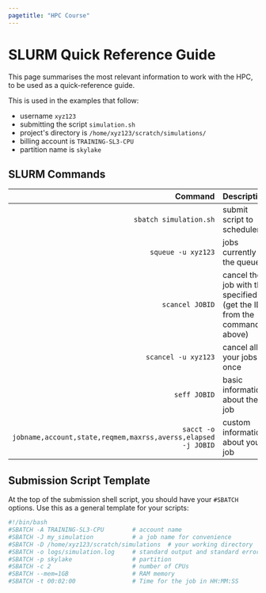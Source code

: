 ```yaml
---
pagetitle: "HPC Course"
---
```


# SLURM Quick Reference Guide

This page summarises the most relevant information to work with the HPC, to be used as a quick-reference guide. 

This is used in the examples that follow:

- username `xyz123`
- submitting the script `simulation.sh`
- project's directory is `/home/xyz123/scratch/simulations/`
- billing account is `TRAINING-SL3-CPU`
- partition name is `skylake`


## SLURM Commands

| Command | Description |
| -: | :- |
| `sbatch simulation.sh` | submit script to scheduler |
| `squeue -u xyz123` | jobs currently in the queue |
| `scancel JOBID` | cancel the job with the specified ID (get the ID from the command above) |
| `scancel -u xyz123` | cancel all your jobs at once |
| `seff JOBID` | basic information about the job |
| `sacct -o jobname,account,state,reqmem,maxrss,averss,elapsed -j JOBID` | custom information about your job |


## Submission Script Template

At the top of the submission shell script, you should have your `#SBATCH` options. 
Use this as a general template for your scripts:

```bash
#!/bin/bash
#SBATCH -A TRAINING-SL3-CPU        # account name
#SBATCH -J my_simulation           # a job name for convenience
#SBATCH -D /home/xyz123/scratch/simulations  # your working directory
#SBATCH -o logs/simulation.log     # standard output and standard error will be saved in this file
#SBATCH -p skylake                 # partition
#SBATCH -c 2                       # number of CPUs
#SBATCH --mem=1GB                  # RAM memory
#SBATCH -t 00:02:00                # Time for the job in HH:MM:SS
```



